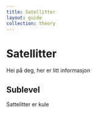 ```yaml
---
title: Satellitter
layout: guide
collection: theory
---
```


# Satellitter

Hei på deg, her er litt informasjon

## Sublevel

Sattelitter er kule